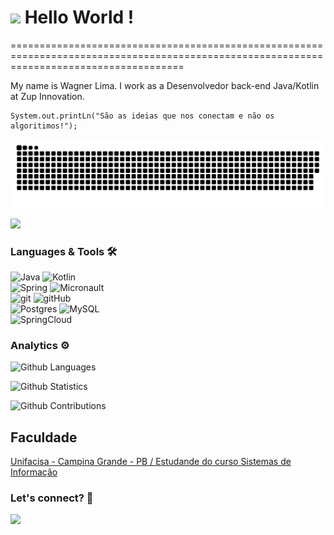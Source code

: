 
<h1><img src="https://emojis.slackmojis.com/emojis/images/1531849430/4246/blob-sunglasses.gif?1531849430" width="30"/> Hello World ! </h1>
==========================================================================================================================================


My name is Wagner Lima. I work as a Desenvolvedor back-end Java/Kotlin at Zup Innovation.

```
System.out.printLn("São as ideias que nos conectam e não os algoritimos!");

```

![Snake animatioon](https://github.com/lincolngadea/lincolngadea/blob/master/github-user-contribution.svg)

![](http://estruyf-github.azurewebsites.net/api/VisitorHit?user=wagnersistemalima&repo=wagnersistemalima&countColorcountColor)

### Languages & Tools 🛠  
![Java](https://img.shields.io/badge/-Java-05122A?style=flat&color=green)&nbsp;![Kotlin](https://img.shields.io/badge/-Kotlin-05122A?style=flat&color=green)&nbsp;  
![Spring](https://img.shields.io/badge/-Spring-05122A?style=flat&color=orange)&nbsp;![Micronault](https://img.shields.io/badge/-Micronault-05122A?style=flat&color=orange)&nbsp;  
![git](https://img.shields.io/badge/-git-05122A?style=flat&color=gray)&nbsp;![gitHub](https://img.shields.io/badge/-gitHub-05122A?style=flat&color=gray)&nbsp;  
![Postgres](https://img.shields.io/badge/-Postgres-05122A?style=flat&color=yellow)&nbsp;![MySQL](https://img.shields.io/badge/-MySQL-05122A?style=flat&color=yellow)&nbsp;  
![SpringCloud](https://img.shields.io/badge/-SpringCloud-05122A?style=flat&color=blue)&nbsp;  


### Analytics ⚙️

![Github Languages](https://github-readme-stats.vercel.app/api/top-langs/?username=wagnersistemalima&layout=compact&count_private=true)

![Github Statistics](https://github-readme-stats.vercel.app/api/?username=wagnersistemalima&count_private=true&show_icons=true)

![Github Contributions](https://github-readme-streak-stats.herokuapp.com/?user=wagnersistemalima&hide_border=true)


## Faculdade

[Unifacisa - Campina Grande - PB / Estudande do curso Sistemas de Informação](https://www.unifacisa.edu.br/home)

### Let's connect? 🤝

<p align="left">

<a href="https://www.linkedin.com/in/wagnersistemalima/"><img src="https://img.shields.io/badge/-LinkedIn-0077B5?style=flat&logo=Linkedin&logoColor=white"/></a>

</p>
